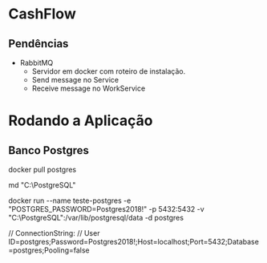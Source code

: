 # CashFlow
## Pendências
- RabbitMQ
  - Servidor em docker com roteiro de instalação.
  - Send message no Service
  - Receive message no WorkService


# Rodando a Aplicação

## Banco Postgres

docker pull postgres

md "C:\PostgreSQL"

docker run --name teste-postgres -e "POSTGRES_PASSWORD=Postgres2018!" -p 5432:5432 -v "C:\PostgreSQL":/var/lib/postgresql/data -d postgres

// ConnectionString:
//      User ID=postgres;Password=Postgres2018!;Host=localhost;Port=5432;Database=postgres;Pooling=false
